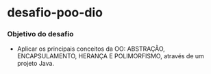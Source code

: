 # desafio-poo-dio

### Objetivo do desafio 
- Aplicar os principais conceitos da OO: ABSTRAÇÃO, ENCAPSULAMENTO, HERANÇA E POLIMORFISMO, através de um projeto Java.
